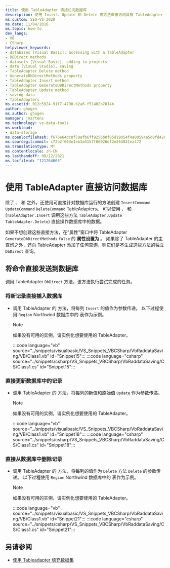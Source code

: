 ```yaml
---
title: 使用 TableAdapter 直接访问数据库
description: 使用 Insert、Update 和 Delete 等方法直接访问具有 TableAdapter 的数据库，以直接操作数据库中的数据。
ms.custom: SEO-VS-2020
ms.date: 11/04/2016
ms.topic: how-to
dev_langs:
- VB
- CSharp
helpviewer_keywords:
- databases [Visual Basic], accessing with a TableAdapter
- DBDirect methods
- datasets [Visual Basic], adding to projects
- data [Visual Studio], saving
- TableAdapter.Delete method
- GenerateDbDirectMethods property
- TableAdapter.Insert method
- TableAdapter.GenerateDBDirectMethods property
- TableAdapter.Update method
- saving data
- TableAdapters
ms.assetid: 012c5924-91f7-4790-b2a6-f51402b7014b
author: ghogen
ms.author: ghogen
manager: jmartens
ms.technology: vs-data-tools
ms.workload:
- data-storage
ms.openlocfilehash: f676e64dc8f79afb6ff9256b0f85d19054f4a00594a5d8fd420e543b048a6e6f
ms.sourcegitcommit: c72b2f603e1eb3a4157f00926df2e263831ea472
ms.translationtype: MT
ms.contentlocale: zh-CN
ms.lasthandoff: 08/12/2021
ms.locfileid: "121264605"
---
```

# <a name="directly-access-the-database-with-a-tableadapter"></a>使用 TableAdapter 直接访问数据库

除了 、 和 之外，还使用可直接针对数据库运行的方法创建 `InsertCommand` `UpdateCommand` `DeleteCommand` TableAdapters。 可以使用 、 和 (`TableAdapter.Insert` 调用这些方法 `TableAdapter.Update` `TableAdapter.Delete`) 直接操作数据库中的数据。

如果不想创建这些直接方法，在"属性"窗口中将 TableAdapter `GenerateDbDirectMethods` `false` 的 **属性设置为** 。 如果除了 TableAdapter 的主查询之外，还向 TableAdapter 添加了任何查询，则它们是不生成这些方法的独立 `DbDirect` 查询。

## <a name="send-commands-directly-to-a-database"></a>将命令直接发送到数据库

调用 TableAdapter `DbDirect` 方法，该方法执行尝试完成的任务。

### <a name="to-insert-new-records-directly-into-a-database"></a>将新记录直接插入数据库

- 调用 TableAdapter 的 方法，将每列 `Insert` 的值作为参数传递。 以下过程使用 `Region` Northwind 数据库中的 表作为示例。

    > [!NOTE]
    > 如果没有可用的实例，请实例化想要使用的 TableAdapter。

     :::code language="vb" source="../snippets/visualbasic/VS_Snippets_VBCSharp/VbRaddataSaving/VB/Class1.vb" id="Snippet15":::
     :::code language="csharp" source="../snippets/csharp/VS_Snippets_VBCSharp/VbRaddataSaving/CS/Class1.cs" id="Snippet15":::

### <a name="to-update-records-directly-in-a-database"></a>直接更新数据库中的记录

- 调用 TableAdapter 的 方法，将每列的新值和原始值 `Update` 作为参数传递。

    > [!NOTE]
    > 如果没有可用的实例，请实例化想要使用的 TableAdapter。

     :::code language="vb" source="../snippets/visualbasic/VS_Snippets_VBCSharp/VbRaddataSaving/VB/Class1.vb" id="Snippet18":::
     :::code language="csharp" source="../snippets/csharp/VS_Snippets_VBCSharp/VbRaddataSaving/CS/Class1.cs" id="Snippet18":::

### <a name="to-delete-records-directly-from-a-database"></a>直接从数据库中删除记录

- 调用 TableAdapter 的 方法，将每列的值作为 `Delete` 方法 `Delete` 的参数传递。 以下过程使用 `Region` Northwind 数据库中的 表作为示例。

    > [!NOTE]
    > 如果没有可用的实例，请实例化想要使用的 TableAdapter。

     :::code language="vb" source="../snippets/visualbasic/VS_Snippets_VBCSharp/VbRaddataSaving/VB/Class1.vb" id="Snippet21":::
     :::code language="csharp" source="../snippets/csharp/VS_Snippets_VBCSharp/VbRaddataSaving/CS/Class1.cs" id="Snippet21":::

## <a name="see-also"></a>另请参阅

- [使用 Tableadapter 填充数据集](../data-tools/fill-datasets-by-using-tableadapters.md)

